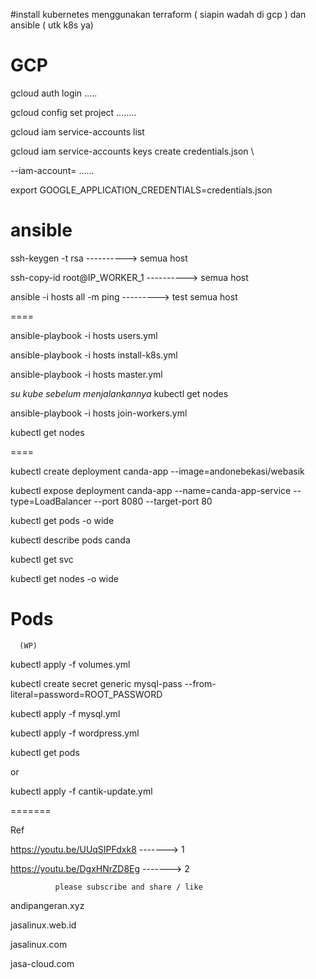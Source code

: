 #install kubernetes menggunakan terraform ( siapin wadah di gcp ) dan ansible ( utk k8s ya)


GCP
=====
gcloud auth login  .....

gcloud config set project ........

gcloud iam service-accounts list


gcloud iam service-accounts keys create credentials.json \

--iam-account= ......


export GOOGLE_APPLICATION_CREDENTIALS=credentials.json


ansible
=======

ssh-keygen -t rsa              ----------> semua host

ssh-copy-id root@IP_WORKER_1   ----------> semua host 

ansible -i hosts all -m ping   ---------> test semua host



====

ansible-playbook -i hosts users.yml

ansible-playbook -i hosts install-k8s.yml

ansible-playbook -i hosts master.yml

*su kube sebelum menjalankannya* kubectl get nodes

ansible-playbook -i hosts join-workers.yml

kubectl get nodes

====

kubectl create deployment canda-app --image=andonebekasi/webasik

kubectl expose deployment canda-app --name=canda-app-service --type=LoadBalancer --port 8080 --target-port 80

kubectl get pods -o wide

kubectl describe pods canda

kubectl get svc

kubectl get nodes -o wide


Pods
======

      (WP)

kubectl apply -f volumes.yml

kubectl create secret generic mysql-pass --from-literal=password=ROOT_PASSWORD

kubectl apply -f mysql.yml

kubectl apply -f wordpress.yml

kubectl get pods

   or 
   
kubectl apply -f cantik-update.yml  


=======

Ref

https://youtu.be/UUqSIPFdxk8   -------> 1
              

https://youtu.be/DgxHNrZD8Eg   -------> 2           
              
              please subscribe and share / like


andipangeran.xyz

jasalinux.web.id

jasalinux.com

jasa-cloud.com



